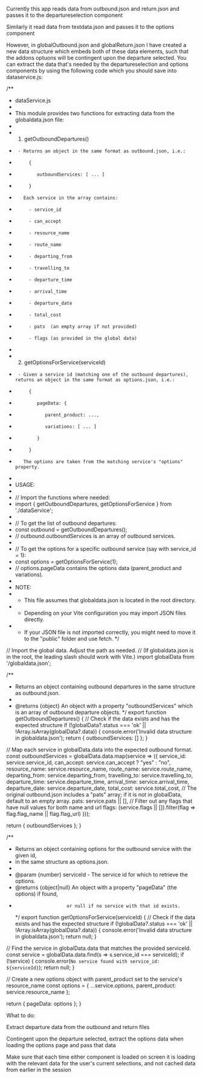 Currently this app reads data from outbound.json and return.json and passes it to the departureselection component

Similarly it read data from testdata.json and passes it to the options component

However, in globalOutbound.json and globalReturn.json I have created a new data structure which embeds both of these data elements, such that the addons optuons will be contingent upon the departure selected. You can extract the data that's needed by the departureselection and options components by using the following code which you should save into dataservice.js:

/\*\*

- dataService.js
-
- This module provides two functions for extracting data from the globaldata.json file:
-
- 1. getOutboundDepartures()
-      - Returns an object in the same format as outbound.json, i.e.:
-          {
-             outboundServices: [ ... ]
-          }
-        Each service in the array contains:
-          - service_id
-          - can_accept
-          - resource_name
-          - route_name
-          - departing_from
-          - travelling_to
-          - departure_time
-          - arrival_time
-          - departure_date
-          - total_cost
-          - pats  (an empty array if not provided)
-          - flags (as provided in the global data)
-
- 2. getOptionsForService(serviceId)
-      - Given a service id (matching one of the outbound departures), returns an object in the same format as options.json, i.e.:
-          {
-             pageData: {
-                parent_product: ...,
-                variations: [ ... ]
-             }
-          }
-        The options are taken from the matching service's "options" property.
-
- USAGE:
-
- // Import the functions where needed:
- import { getOutboundDepartures, getOptionsForService } from './dataService';
-
- // To get the list of outbound departures:
- const outbound = getOutboundDepartures();
- // outbound.outboundServices is an array of outbound services.
-
- // To get the options for a specific outbound service (say with service_id = 1):
- const options = getOptionsForService(1);
- // options.pageData contains the options data (parent_product and variations).
-
- NOTE:
- - This file assumes that globaldata.json is located in the root directory.
- - Depending on your Vite configuration you may import JSON files directly.
- - If your JSON file is not imported correctly, you might need to move it to the "public" folder and use fetch.
    \*/

// Import the global data. Adjust the path as needed.
// (If globaldata.json is in the root, the leading slash should work with Vite.)
import globalData from '/globaldata.json';

/\*\*

- Returns an object containing outbound departures in the same structure as outbound.json.
-
- @returns {object} An object with a property "outboundServices" which is an array of outbound departure objects.
  \*/
  export function getOutboundDepartures() {
  // Check if the data exists and has the expected structure
  if (!globalData?.status === 'ok' || !Array.isArray(globalData?.data)) {
  console.error('Invalid data structure in globaldata.json');
  return { outboundServices: [] };
  }

// Map each service in globalData.data into the expected outbound format.
const outboundServices = globalData.data.map(service => ({
service_id: service.service_id,
can_accept: service.can_accept ? "yes" : "no",
resource_name: service.resource_name,
route_name: service.route_name,
departing_from: service.departing_from,
travelling_to: service.travelling_to,
departure_time: service.departure_time,
arrival_time: service.arrival_time,
departure_date: service.departure_date,
total_cost: service.total_cost,
// The original outbound.json includes a "pats" array; if it is not in globalData, default to an empty array.
pats: service.pats || [],
// Filter out any flags that have null values for both name and url
flags: (service.flags || []).filter(flag => flag.flag_name || flag.flag_url)
}));

return { outboundServices };
}

/\*\*

- Returns an object containing options for the outbound service with the given id,
- in the same structure as options.json.
-
- @param {number} serviceId - The service id for which to retrieve the options.
- @returns {object|null} An object with a property "pageData" (the options) if found,
-                        or null if no service with that id exists.
  \*/
  export function getOptionsForService(serviceId) {
  // Check if the data exists and has the expected structure
  if (!globalData?.status === 'ok' || !Array.isArray(globalData?.data)) {
  console.error('Invalid data structure in globaldata.json');
  return null;
  }

// Find the service in globalData.data that matches the provided serviceId.
const service = globalData.data.find(s => s.service_id === serviceId);
if (!service) {
console.error(`No service found with service_id: ${serviceId}`);
return null;
}

// Create a new options object with parent_product set to the service's resource_name
const options = {
...service.options,
parent_product: service.resource_name
};

return { pageData: options };
}

What to do:

Extract departure data from the outbound and return files

Contingent upon the departure selected, extract the options data when loading the options page and pass that data

Make sure that each time either component is loaded on screen it is loading with the relevant data for the user's current selections, and not cached data from earlier in the session
